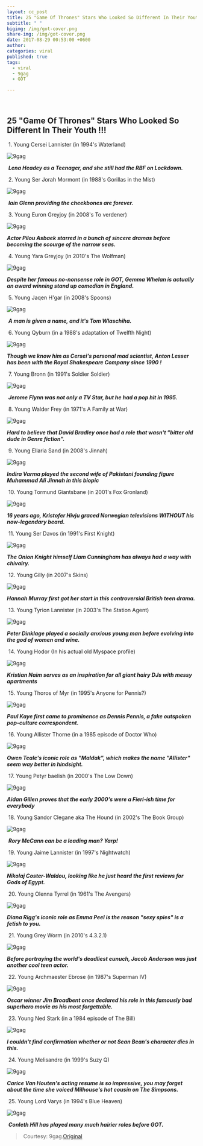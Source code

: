 ```yaml
---
layout: cc_post  
title: 25 "Game Of Thrones" Stars Who Looked So Different In Their Youth !!!
subtitle: " "
bigimg: /img/got-cover.png
share-img: /img/got-cover.png
date: 2017-08-29 00:53:00 +0600
author:
categories: viral
published: true
tags:
  - viral
  - 9gag
  - GOT

---
```


<style>

    article img {
    height: auto !important;
    width: auto !important;

}

</style>      ​



## 25 "Game Of Thrones" Stars Who Looked So Different In Their Youth !!!



​			1. Young Cersei Lannister (in 1994's Waterland)

![9gag](/img/got-1.png)

​	**_Lena Headey as a Teenager, and she still had the RBF on Lockdown._**



​			2. Young Ser Jorah Mormont (in 1988's Gorillas in the Mist)

![9gag](/img/got-2.png)

​			**_Iain Glenn providing the cheekbones are forever._**



​			3. Young Euron Greyjoy (in 2008's To verdener)

![9gag](/img/got-3.png)

**_Actor Pilou Asbaek starred in a bunch of sincere dramas before becoming the scourge of the narrow seas._**



​			4. Young Yara Greyjoy (in 2010's The Wolfman)

![9gag](/img/got-4.png)

**_Despite her famous no-nonsense role in GOT, Gemma Whelan is actually an award winning stand up comedian in England._**



​			5. Young Jaqen H'gar (in 2008's Spoons)

![9gag](/img/got-5.png)

​			**_A man is given a name, and it's Tom Wlaschiha._**



​			6. Young Qyburn (in a 1988's adaptation of Twelfth Night)

![9gag](/img/got-6.png)

**_Though we know him as Cersei's personal mad scientist, Anton Lesser has been with the Royal Shakespeare Company since 1990 !_**



​					7. Young Bronn (in 1991's Soldier Soldier)

![9gag](/img/got-7.png)

​	**_Jerome Flynn was not only a TV Star, but he had a pop hit in 1995._**



​				8. Young Walder Frey (in 1971's A Family at War)

![9gag](/img/got-8.png)

**_Hard to believe that David Bradley once had a role that wasn't "bitter old dude in Genre fiction"._**



​				9. Young Ellaria Sand (in 2008's Jinnah)

![9gag](/img/got-9.png)

**_Indira Varma played the second wife of Pakistani founding figure Muhammad Ali Jinnah in this biopic_**



​			10. Young Tormund Giantsbane (in 2001's Fox Gronland)

![9gag](/img/got-10.png)

**_16 years ago, Kristofer Hivju graced Norwegian televisions WITHOUT his now-legendary beard._**  



​				11. Young Ser Davos (in 1991's First Knight)

![9gag](/img/got-11.png)

**_The Onion Knight himself Liam Cunningham has always had a way with chivalry._**



​					12. Young Gilly (in 2007's Skins)

![9gag](/img/got-12.png)

**_Hannah Murray first got her start in this controversial British teen drama._**



​			13. Young Tyrion Lannister (in 2003's The Station Agent)

![9gag](/img/got-13.png)

**_Peter Dinklage played a socially anxious young man before evolving into the god of women and wine._**



​			14. Young Hodor (In his actual old Myspace profile)

![9gag](/img/got-14.png)

**_Kristian Naim serves as an inspiration for all giant hairy DJs with messy apartments_**



​			15. Young Thoros of Myr (in 1995's Anyone for Pennis?)

![9gag](/img/got-15.png)

**_Paul Kaye first came to prominence as Dennis Pennis, a fake outspoken pop-culture correspondent._**



​		16. Young Allister Thorne (in a 1985 episode of Doctor Who)

![9gag](/img/got-16.png)

**_Owen Teale's iconic role as "Maldak", which makes the name "Allister" seem way better in hindsight._**



​			17. Young Petyr baelish (in 2000's The Low Down)

![9gag](/img/got-17.png)

**_Aidan Gillen proves that the early 2000's were a Fieri-ish time for everybody_**



​	18. Young Sandor Clegane aka The Hound (in 2002's The Book Group)

![9gag](/img/got-18.png)

​				**_Rory McCann can be a leading man? Yarp!_**



​			19. Young Jaime Lannister (in 1997's Nightwatch)

![9gag](/img/got-19.png)

**_Nikolaj Coster-Waldou, looking like he just heard the first reviews for Gods of Egypt._**



​				20. Young Olenna Tyrrel (in 1961's The Avengers)

![9gag](/img/got-20.png)

**_Diana Rigg's iconic role as Emma Peel is the reason "sexy spies" is a fetish to you._**



​					21. Young Grey Worm (in 2010's 4.3.2.1)

![9gag](/img/got-21.png)

**_Before portraying the world's deadliest eunuch, Jacob Anderson was just another cool teen actor._**



​			22. Young Archmaester Ebrose (in 1987's Superman IV)

![9gag](/img/got-22.png)

**_Oscar winner Jim Broadbent once declared his role in this famously bad superhero movie as his most forgettable._**



​			23. Young Ned Stark (in a 1984 episode of The Bill)

![9gag](/img/got-23.png)

**_I couldn't find confirmation whether or not Sean Bean's character dies in this._**



​					24. Young Melisandre (in 1999's Suzy Q)

![9gag](/img/got-24.png)

**_Carice Van Houten's acting resume is so impressive, you may forget about the time she voiced Milhouse's hot cousin on The Simpsons._**



​				25. Young Lord Varys (in 1994's Blue Heaven)

![9gag](/img/got-25.png)

​		**_Conleth Hill has played many much hairier roles before GOT._**



> ​					Courtesy: 9gag.[Original](https://9gag.com/gag/aZgrGN0?sc=got ) 
